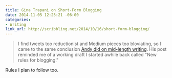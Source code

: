 ```yaml
---
title: Gina Trapani on Short-Form Blogging
date: 2014-11-05 12:25:21 -06:00
categories:
- Writing
link_url: http://scribbling.net/2014/10/16/short-form-blogging/
---
```


> I find tweets too reductionist and Medium pieces too bloviating, so I came to the same conclusion [Andy did on mid-length writing](http://waxy.org/2014/10/middling/). His post reminded me of a working draft I started awhile back called "New rules for blogging."

Rules I plan to follow too.
